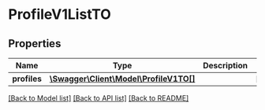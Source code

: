 # ProfileV1ListTO

## Properties
Name | Type | Description | Notes
------------ | ------------- | ------------- | -------------
**profiles** | [**\Swagger\Client\Model\ProfileV1TO[]**](ProfileV1TO.md) |  | [optional] 

[[Back to Model list]](../README.md#documentation-for-models) [[Back to API list]](../README.md#documentation-for-api-endpoints) [[Back to README]](../README.md)


